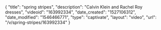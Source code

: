 {
    "title": "spring stripes",
    "description": "Calvin Klein and Rachel Roy dresses",
    "videoid": "163992334",
    "date_created": "1527106312",
    "date_modified": "1546466771",
    "type": "captivate",
    "layout": "video",
    "url": "\/v\/spring-stripes\/163992334"
}
